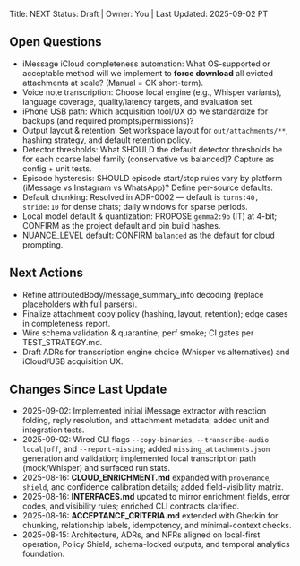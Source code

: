 Title: NEXT
Status: Draft | Owner: You | Last Updated: 2025-09-02 PT

## Open Questions

* iMessage iCloud completeness automation: What OS-supported or acceptable method will we implement to **force download** all evicted attachments at scale? (Manual = OK short-term).
* Voice note transcription: Choose local engine (e.g., Whisper variants), language coverage, quality/latency targets, and evaluation set.
* iPhone USB path: Which acquisition tool/UX do we standardize for backups (and required prompts/permissions)?
* Output layout & retention: Set workspace layout for `out/attachments/**`, hashing strategy, and default retention policy.
* Detector thresholds: What SHOULD the default detector thresholds be for each coarse label family (conservative vs balanced)? Capture as config + unit tests.
* Episode hysteresis: SHOULD episode start/stop rules vary by platform (iMessage vs Instagram vs WhatsApp)? Define per-source defaults.
* Default chunking: Resolved in ADR-0002 — default is `turns:40, stride:10` for dense chats; daily windows for sparse periods.
* Local model default & quantization: PROPOSE `gemma2:9b` (IT) at 4-bit; CONFIRM as the project default and pin build hashes.
* NUANCE_LEVEL default: CONFIRM `balanced` as the default for cloud prompting.

## Next Actions

* Refine attributedBody/message_summary_info decoding (replace placeholders with full parsers). 
* Finalize attachment copy policy (hashing, layout, retention); edge cases in completeness report.
* Wire schema validation & quarantine; perf smoke; CI gates per TEST_STRATEGY.md.
* Draft ADRs for transcription engine choice (Whisper vs alternatives) and iCloud/USB acquisition UX.

## Changes Since Last Update

* 2025-09-02: Implemented initial iMessage extractor with reaction folding, reply resolution, and attachment metadata; added unit and integration tests.
* 2025-09-02: Wired CLI flags `--copy-binaries`, `--transcribe-audio local|off`, and `--report-missing`; added `missing_attachments.json` generation and validation; implemented local transcription path (mock/Whisper) and surfaced run stats.
* 2025-08-16: **CLOUD_ENRICHMENT.md** expanded with `provenance`, `shield`, and confidence calibration details; added field-visibility matrix.
* 2025-08-16: **INTERFACES.md** updated to mirror enrichment fields, error codes, and visibility rules; enriched CLI contracts clarified.
* 2025-08-16: **ACCEPTANCE_CRITERIA.md** extended with Gherkin for chunking, relationship labels, idempotency, and minimal-context checks.
* 2025-08-15: Architecture, ADRs, and NFRs aligned on local-first operation, Policy Shield, schema-locked outputs, and temporal analytics foundation.
